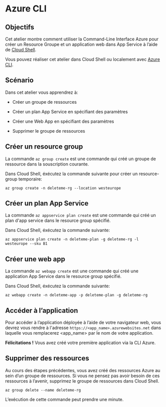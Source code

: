 # Azure CLI

## Objectifs

Cet atelier montre comment utiliser la Command-Line Interface Azure pour créer un Resource Groupe et un application web dans App Service à l’aide de [Cloud Shell](https://docs.microsoft.com/azure/cloud-shell/overview).

Vous pouvez réaliser cet atelier dans Cloud Shell ou localement avec [Azure CLI](https://docs.microsoft.com/fr-fr/cli/azure/install-azure-cli).

## Scénario

Dans cet atelier vous apprendrez à:

- Créer un groupe de ressources

- Créer un plan App Service en spécifiant des paramètres

- Créer une Web App en spécifiant des paramètres

- Supprimer le groupe de ressources

## Créer un resource group

La commande `az group create` est une commande qui créé un groupe de ressource dans la souscription courante.

Dans Cloud Shell, éxécutez la commande suivante pour créer un resource-group temporaire:

```azurecli-interactive
az group create -n deleteme-rg --location westeurope
```

## Créer un plan App Service

La commande `az appservice plan create` est une commande qui créé un plan d'app service dans le resource group spécifié.

Dans Cloud Shell, éxécutez la commande suivante:

```azurecli-interactive
az appservice plan create -n deleteme-plan -g deleteme-rg -l westeurope --sku B1
```

## Créer une web app

La commande `az webapp create` est une commande qui créé une application App Service dans le resource group spécifié.

Dans Cloud Shell, éxécutez la commande suivante:

```azurecli-interactive
az webapp create -n deleteme-app -p deleteme-plan -g deleteme-rg
```

## Accéder à l’application

Pour accéder à l’application déployée à l’aide de votre navigateur web, vous devrez vous rendre à l'adresse `https://<app_name>.azurewebsites.net` dans laquelle vous remplacerez <app_name> par le nom de votre application.

**Félicitations !** Vous avez créé votre première application via la CLI Azure.

## Supprimer des ressources

Au cours des étapes précédentes, vous avez créé des ressources Azure au sein d’un groupe de ressources. Si vous ne pensez pas avoir besoin de ces ressources à l’avenir, supprimez le groupe de ressources dans Cloud Shell.

```azurecli-interactive
az group delete --name deleteme-rg
```

L’exécution de cette commande peut prendre une minute.
